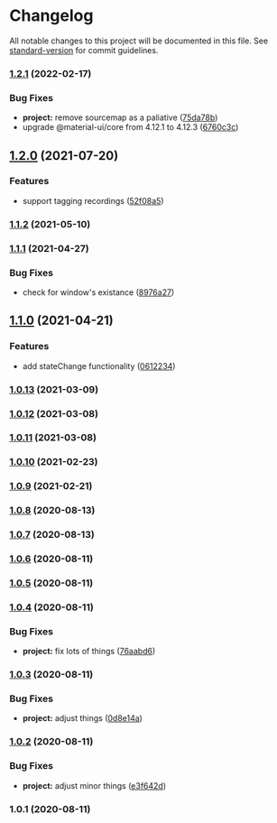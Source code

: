# Changelog

All notable changes to this project will be documented in this file. See [standard-version](https://github.com/conventional-changelog/standard-version) for commit guidelines.

### [1.2.1](https://github.com/olavoparno/react-use-hotjar/compare/v1.2.0...v1.2.1) (2022-02-17)


### Bug Fixes

* **project:** remove sourcemap as a paliative ([75da78b](https://github.com/olavoparno/react-use-hotjar/commit/75da78b4fb50a415c90d878117df8d2c1d27feda))
* upgrade @material-ui/core from 4.12.1 to 4.12.3 ([6760c3c](https://github.com/olavoparno/react-use-hotjar/commit/6760c3c387e0f12718bfcdc7ef32b93850fedea8))

## [1.2.0](https://github.com/olavoparno/react-use-hotjar/compare/v1.1.2...v1.2.0) (2021-07-20)


### Features

* support tagging recordings ([52f08a5](https://github.com/olavoparno/react-use-hotjar/commit/52f08a549bf0e2e2f32e96e9fc919fa94a574800))

### [1.1.2](https://github.com/olavoparno/react-use-hotjar/compare/v1.1.1...v1.1.2) (2021-05-10)

### [1.1.1](https://github.com/olavoparno/react-use-hotjar/compare/v1.1.0...v1.1.1) (2021-04-27)


### Bug Fixes

* check for window's existance ([8976a27](https://github.com/olavoparno/react-use-hotjar/commit/8976a27b7d027bed7ed7b5c4a1ffccd4781ffefd))

## [1.1.0](https://github.com/olavoparno/react-use-hotjar/compare/v1.0.13...v1.1.0) (2021-04-21)


### Features

* add stateChange functionality ([0612234](https://github.com/olavoparno/react-use-hotjar/commit/0612234774e1073e439363c0fd6f71308b5dd15a))

### [1.0.13](https://github.com/olavoparno/react-use-hotjar/compare/v1.0.12...v1.0.13) (2021-03-09)

### [1.0.12](https://github.com/olavoparno/react-use-hotjar/compare/v1.0.11...v1.0.12) (2021-03-08)

### [1.0.11](https://github.com/olavoparno/react-use-hotjar/compare/v1.0.10...v1.0.11) (2021-03-08)

### [1.0.10](https://github.com/olavoparno/react-use-hotjar/compare/v1.0.9...v1.0.10) (2021-02-23)

### [1.0.9](https://github.com/olavoparno/react-use-hotjar/compare/v1.0.8...v1.0.9) (2021-02-21)

### [1.0.8](https://github.com/olavoparno/react-use-hotjar/compare/v1.0.7...v1.0.8) (2020-08-13)

### [1.0.7](https://github.com/olavoparno/react-use-hotjar/compare/v1.0.6...v1.0.7) (2020-08-13)

### [1.0.6](https://github.com/olavoparno/react-use-hotjar/compare/v1.0.5...v1.0.6) (2020-08-11)

### [1.0.5](https://github.com/olavoparno/react-use-hotjar/compare/v1.0.4...v1.0.5) (2020-08-11)

### [1.0.4](https://github.com/olavoparno/react-use-hotjar/compare/v1.0.3...v1.0.4) (2020-08-11)


### Bug Fixes

* **project:** fix lots of things ([76aabd6](https://github.com/olavoparno/react-use-hotjar/commit/76aabd67e9b51b8a75cf4f3925a455de1271bddc))

### [1.0.3](https://github.com/olavoparno/react-use-hotjar/compare/v1.0.2...v1.0.3) (2020-08-11)


### Bug Fixes

* **project:** adjust things ([0d8e14a](https://github.com/olavoparno/react-use-hotjar/commit/0d8e14a537a40681877cd0c6aefe6e95232c85d2))

### [1.0.2](https://github.com/olavoparno/react-use-hotjar/compare/v1.0.1...v1.0.2) (2020-08-11)


### Bug Fixes

* **project:** adjust minor things ([e3f642d](https://github.com/olavoparno/react-use-hotjar/commit/e3f642d5176e0346b2592c3e7a7aeadfe18348e6))

### 1.0.1 (2020-08-11)
